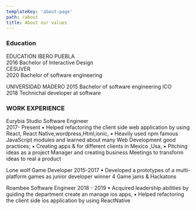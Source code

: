 ```yaml
---
templateKey: 'about-page'
path: /about
title: About our values
---
```

### Education
EDUCATION 
 IBERO PUEBLA   
 2016 Bachelor of Interactive Design  
 CESUVER  
 2020 Bachelor of software engineering  

 UNIVERSIDAD MADERO 
 2015 Bachelor of software engineering 
 ICO   
 2018 Technichal  developer  at software  
 

### WORK EXPERIENCE
Eurybia  Studio   Software Engineer  
 2017- Present 
 ▪ Helped refactoring the client side web application by using React, React Native,wordpress,Html,ionic, 
 ▪ Heavily used npm famous JavaScript modules and learned about many Web Development good practices; 
 ▪ Creating  apps  & for different clients in Mexico ,Usa, 
 ▪  Pitching ideas as a project Manager and creating business Meetings to transform ideas to  real a product  
 
 Lone wolf   Game Developer   2015-2017 
 ▪ Developed a prototypes of a multi-platform games as junior developer  winner 4 Game jams & Hackatons  
 
 
 Roambee 
Software Engineer   2018 - 2019 
▪ Acquired leadership abilities by guiding the department create an manage ios apps, ▪ Helped refactoring the client side ios application by using ReactNative 
